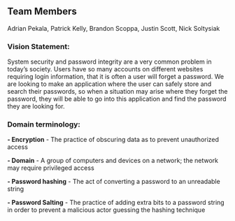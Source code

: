 ## Team Members
Adrian Pekala, Patrick Kelly, Brandon Scoppa, Justin Scott, Nick Soltysiak

### Vision Statement:
System security and password integrity are a very common problem in today’s society. Users have so many accounts on different websites requiring login information, that it is often a user will forget a password. We are looking to make an application where the user can safely store and search their passwords, so when a situation may arise where they forget the password, they will be able to go into this application and find the password they are looking for.

### Domain terminology:

**- Encryption** - The practice of obscuring data as to prevent unauthorized access 

**- Domain** - A group of computers and devices on a network; the network may require privileged access 

**- Password hashing** - The act of converting a password to an unreadable string 

**- Password Salting** - The practice of adding extra bits to a password string in order to prevent a malicious actor guessing the hashing technique 

